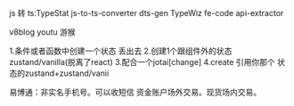 js 转 ts:TypeStat js-to-ts-converter dts-gen TypeWiz fe-code api-extractor

v8blog youtu 游猴

1.条件或者函数中创建一个状态 丢出去
2.创建1个跟组件外的状态 zustand/vanilla(脱离了react)
3.配合一个jotai[change]
4.create 引用你那个 状态的zustand+zustand/vanii

易博通：非实名手机号。可以收短信
资金账户场外交易。现货场内交易。
